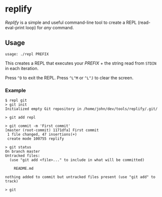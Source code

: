 # replify

*Replify* is a simple and useful command-line tool to create a REPL (read-eval-print loop) for *any* command.

## Usage

    usage: ./repl PREFIX

This creates a REPL that executes your *PREFIX* + the string read from `STDIN` in each iteration.

Press `^D` to exit the REPL. Press `^L^M` or `^L^J` to clear the screen.

### Example

    $ repl git
    > git init
    Initialized empty Git repository in /home/john/dev/tools/replify/.git/

    > git add repl

    > git commit -m 'First commit'
    [master (root-commit) 1171dfa] First commit
     1 file changed, 47 insertions(+)
     create mode 100755 replify

    > git status
    On branch master
    Untracked files:
      (use "git add <file>..." to include in what will be committed)

        README.md

    nothing added to commit but untracked files present (use "git add" to track)

    > git
